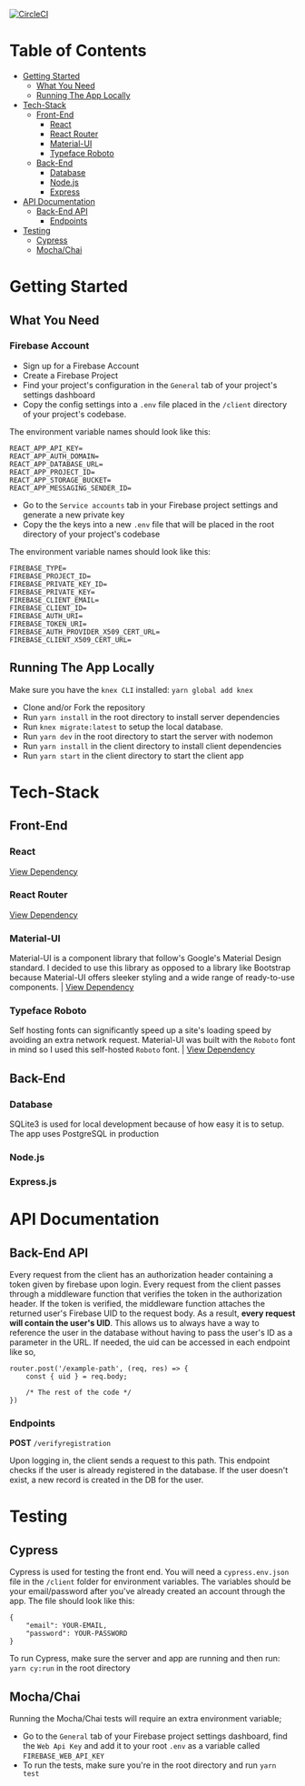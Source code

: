 [![CircleCI](https://circleci.com/gh/Josephus-P/yaro-todo/tree/master.svg?style=svg)](https://circleci.com/gh/Josephus-P/yaro-todo/tree/master)
# Table of Contents
- [Getting Started](#getting-started)
    - [What You Need](#what-you-need)
    - [Running The App Locally](#running-the-app-locally)
- [Tech-Stack](#tech-stack)
    - [Front-End](#front-end)
        - [React](#react)
        - [React Router](#react-router)
        - [Material-UI](#material-ui)
        - [Typeface Roboto](#typeface-roboto)
    - [Back-End](#back-end)
        - [Database](#database)
        - [Node.js](#node.js)
        - [Express](#express)
- [API Documentation](#api-documentation)
    - [Back-End API](#back-end-api)
        - [Endpoints](#endpoints)
- [Testing](#testing)
    - [Cypress](#cypress)
    - [Mocha/Chai](#mocha/chai)

# Getting Started
## What You Need
### Firebase Account
- Sign up for a Firebase Account
- Create a Firebase Project
- Find your project's configuration in the `General` tab of your project's settings dashboard
- Copy the config settings into a `.env` file placed in the `/client` directory of your project's codebase.

The environment variable names should look like this:
```
REACT_APP_API_KEY=
REACT_APP_AUTH_DOMAIN=
REACT_APP_DATABASE_URL=
REACT_APP_PROJECT_ID=
REACT_APP_STORAGE_BUCKET=
REACT_APP_MESSAGING_SENDER_ID=
```
- Go to the `Service accounts` tab in your Firebase project settings and generate a new private key
- Copy the the keys into a new `.env` file that will be placed in the root directory of your project's codebase

The environment variable names should look like this:

```
FIREBASE_TYPE=
FIREBASE_PROJECT_ID=
FIREBASE_PRIVATE_KEY_ID=
FIREBASE_PRIVATE_KEY=
FIREBASE_CLIENT_EMAIL=
FIREBASE_CLIENT_ID=
FIREBASE_AUTH_URI=
FIREBASE_TOKEN_URI=
FIREBASE_AUTH_PROVIDER_X509_CERT_URL=
FIREBASE_CLIENT_X509_CERT_URL=
```
## Running The App Locally
Make sure you have the `knex CLI` installed: `yarn global add knex`

- Clone and/or Fork the repository
- Run `yarn install` in the root directory to install server dependencies
- Run `knex migrate:latest` to setup the local database. 
- Run `yarn dev` in the root directory to start the server with nodemon
- Run `yarn install` in the client directory to install client dependencies
- Run `yarn start` in the client directory to start the client app

# Tech-Stack
## Front-End
### React
[View Dependency](https://reactjs.org/)

### React Router
[View Dependency](https://reacttraining.com/react-router/web/guides/quick-start)

### Material-UI
Material-UI is a component library that follow's Google's Material Design standard. I decided to use this library as opposed to a library like Bootstrap because Material-UI offers sleeker styling and a wide range of ready-to-use components. | [View Dependency](https://github.com/mui-org/material-ui)

### Typeface Roboto
Self hosting fonts can significantly speed up a site's loading speed by avoiding an extra network request. Material-UI was built with the `Roboto` font in mind so I used this self-hosted `Roboto` font. | [View Dependency](https://github.com/KyleAMathews/typefaces/tree/master/packages/roboto)

## Back-End
### Database
SQLite3 is used for local development because of how easy it is to setup.
The app uses PostgreSQL in production

### Node.js
### Express.js

# API Documentation
## Back-End API

Every request from the client has an authorization header containing a token given by firebase upon login. Every request from the client passes through a middleware function that verifies the token in the authorization header. If the token is verified, the middleware function attaches the returned user's Firebase UID to the request body. As a result, **every request will contain the user's UID**. This allows us to always have a way to reference the user in the database without having to pass the user's ID as a parameter in the URL. If needed, the uid can be accessed in each endpoint like so, 
```
router.post('/example-path', (req, res) => {
    const { uid } = req.body;

    /* The rest of the code */
})
```
### Endpoints

**POST** `/verifyregistration`

Upon logging in, the client sends a request to this path. This endpoint checks if the user is already registered in the database. If the user doesn't exist, a new record is created in the DB for the user.

# Testing
## Cypress
Cypress is used for testing the front end. You will need a `cypress.env.json` file in the `/client` folder for environment variables.
The variables should be your email/password after you've already created an account through the app.
The file should look like this:
```
{
    "email": YOUR-EMAIL,
    "password": YOUR-PASSWORD
} 
```

To run Cypress, make sure the server and app are running and then run: `yarn cy:run` in the root directory

## Mocha/Chai
Running the Mocha/Chai tests will require an extra environment variable;

- Go to the `General` tab of your Firebase project settings dashboard, find the `Web Api Key` and add it to your root `.env` as a variable called `FIREBASE_WEB_API_KEY`
- To run the tests, make sure you're in the root directory and run `yarn test`